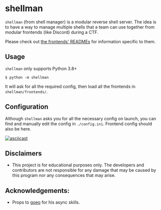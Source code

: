 # shellman
`shellman` (from shell manager) is a modular reverse shell server. The idea is to have a way to manage multiple shells
that a team can use together from modular frontends (like Discord) during a CTF. 

Please check out [the frontends' READMEs][discord_frontend] for information specific to them.


## Usage
`shellman` only supports Python 3.8+

```
$ python -m shellman
```

It will ask for all the required config, then load all the frontends in `shellman/frontends/`.

## Configuration
Although `shellman` asks you for all the necessary config on launch, you can find and manually edit the config in
 `./config.ini`. Frontend config should also be here.

[![asciicast](https://asciinema.org/a/Yby2HlUeNFLh6YvdSahQe3ggQ.svg)](https://asciinema.org/a/Yby2HlUeNFLh6YvdSahQe3ggQ)


## Disclaimers
- This project is for educational purposes only. The developers and contributors are not responsible for any damage 
that may be caused by this program nor any consequences that may arise.


## Acknowledgements:
- Props to [goeo][goeo_] for his async skills.


[goeo_]: https://github.com/goeo-
[discord_frontend]: https://github.com/FlameOfIgnis/shellman/tree/master/shellman/frontends/discord_frontend